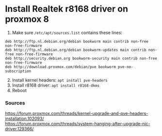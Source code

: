 # Install Realtek r8168 driver on proxmox 8

1. Make sure `/etc/apt/sources.list` contains these lines:
```
deb http://ftp.nl.debian.org/debian bookworm main contrib non-free non-free-firmware
deb http://ftp.nl.debian.org/debian bookworm-updates main contrib non-free non-free-firmware
deb http://security.debian.org bookworm-security main contrib non-free non-free-firmware
deb http://download.proxmox.com/debian/pve bookworm pve-no-subscription
```
2. Install kernel headers: `apt install pve-headers`
3. Install r8168 driver: `apt install r8168-dkms`
4. Reboot

### Sources

https://forum.proxmox.com/threads/kernel-upgrade-and-pve-headers-installation.102093/  
https://forum.proxmox.com/threads/system-hanging-after-upgrade-nic-driver.129366/
